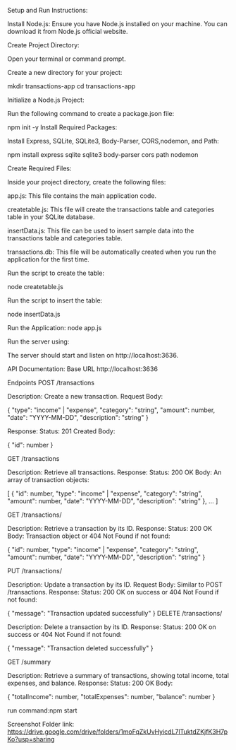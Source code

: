 Setup and Run Instructions:

Install Node.js: Ensure you have Node.js installed on your machine. You can download it from Node.js official website.

Create Project Directory:

Open your terminal or command prompt.

Create a new directory for your project:

mkdir transactions-app
cd transactions-app

Initialize a Node.js Project:

Run the following command to create a package.json file:

npm init -y
Install Required Packages:

Install Express, SQLite, SQLite3, Body-Parser, CORS,nodemon, and Path:

npm install express sqlite sqlite3 body-parser cors path nodemon

Create Required Files:

Inside your project directory, create the following files:

app.js: This file contains the main application code.

createtable.js: This file will create the transactions table and categories table in your SQLite database.

insertData.js: This file can be used to insert sample data into the transactions table and categories table.

transactions.db: This file will be automatically created when you run the application for the first time.

Run the script to create the table:

node createtable.js

Run the script to insert the table:

node insertData.js

Run the Application:
node app.js

Run the server using:

The server should start and listen on http://localhost:3636.

API Documentation:
Base URL
http://localhost:3636

Endpoints
POST /transactions

Description: Create a new transaction.
Request Body:

{
"type": "income" | "expense",
"category": "string",
"amount": number,
"date": "YYYY-MM-DD",
"description": "string"
}

Response:
Status: 201 Created
Body:

{
"id": number
}

GET /transactions

Description: Retrieve all transactions.
Response:
Status: 200 OK
Body: An array of transaction objects:

[
{
"id": number,
"type": "income" | "expense",
"category": "string",
"amount": number,
"date": "YYYY-MM-DD",
"description": "string"
},
...
]

GET /transactions/

Description: Retrieve a transaction by its ID.
Response:
Status: 200 OK
Body: Transaction object or 404 Not Found if not found:

{
"id": number,
"type": "income" | "expense",
"category": "string",
"amount": number,
"date": "YYYY-MM-DD",
"description": "string"
}

PUT /transactions/

Description: Update a transaction by its ID.
Request Body: Similar to POST /transactions.
Response:
Status: 200 OK on success or 404 Not Found if not found:

{
"message": "Transaction updated successfully"
}
DELETE /transactions/

Description: Delete a transaction by its ID.
Response:
Status: 200 OK on success or 404 Not Found if not found:

{
"message": "Transaction deleted successfully"
}

GET /summary

Description: Retrieve a summary of transactions, showing total income, total expenses, and balance.
Response:
Status: 200 OK
Body:

{
"totalIncome": number,
"totalExpenses": number,
"balance": number
}

run command:npm start

Screenshot Folder link: https://drive.google.com/drive/folders/1moFqZkUvHyicdL7lTuktdZKjfK3H7pKo?usp=sharing

